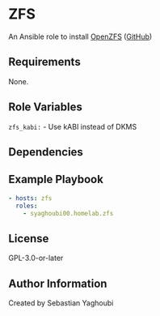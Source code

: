 # ZFS

An Ansible role to install [OpenZFS](https://openzfs.org/wiki/Main_Page) ([GitHub](https://github.com/openzfs/zfs))

## Requirements

None.

## Role Variables

`zfs_kabi:` - Use kABI instead of DKMS

## Dependencies

## Example Playbook

```yaml
- hosts: zfs
  roles:
    - syaghoubi00.homelab.zfs
```

## License

GPL-3.0-or-later

## Author Information

Created by Sebastian Yaghoubi
